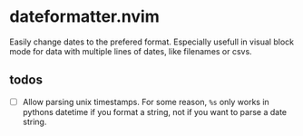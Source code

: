 # dateformatter.nvim

Easily change dates to the prefered format.
Especially usefull in visual block mode for data with multiple lines of dates, like filenames or csvs.



## todos

- [ ] Allow parsing unix timestamps. For some reason, `%s` only works in pythons datetime if you format a string, not if you want to parse a date string.

